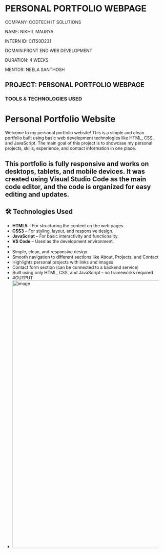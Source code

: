 # PERSONAL PORTFOLIO WEBPAGE

COMPANY: CODTECH IT SOLUTIONS

NAME: NIKHIL MAURYA

INTERN ID: CITS0D231

DOMAIN:FRONT END WEB DEVELOPMENT

DURATION: 4 WEEKS

MENTOR: NEELA SANTHOSH

## PROJECT: PERSONAL PORTFOLIO WEBPAGE

### TOOLS & TECHNOLOGIES USED
# Personal Portfolio Website

Welcome to my personal portfolio website! This is a simple and clean portfolio built using basic web development technologies like HTML, CSS, and JavaScript. The main goal of this project is to showcase my personal projects, skills, experience, and contact information in one place.

This portfolio is fully responsive and works on desktops, tablets, and mobile devices. It was created using Visual Studio Code as the main code editor, and the code is organized for easy editing and updates.
---
## 🛠 Technologies Used

- **HTML5** – For structuring the content on the web pages.
- **CSS3** – For styling, layout, and responsive design.
- **JavaScript** – For basic interactivity and functionality.
- **VS Code** – Used as the development environment.
- 
- Simple, clean, and responsive design
- Smooth navigation to different sections like About, Projects, and Contact
- Highlights personal projects with links and images
- Contact form section (can be connected to a backend service)
- Built using only HTML, CSS, and JavaScript – no frameworks required
- #OUTPUT
- <img width="1896" height="875" alt="image" src="https://github.com/user-attachments/assets/d925b7b6-a05c-4e26-95d1-a5c83b0acb69" />

